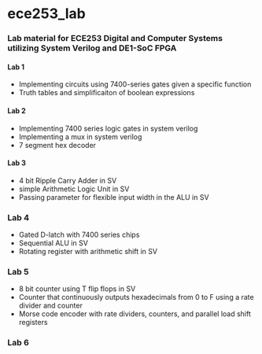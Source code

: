 # ece253_lab
### Lab material for ECE253 Digital and Computer Systems utilizing System Verilog and DE1-SoC FPGA

#### Lab 1
- Implementing circuits using 7400-series gates given a specific function
- Truth tables and simplificaiton of boolean expressions

#### Lab 2
- Implementing 7400 series logic gates in system verilog 
- Implementing a mux in system verilog
- 7 segment hex decoder 

#### Lab 3
- 4 bit Ripple Carry Adder in SV
- simple Arithmetic Logic Unit in SV
- Passing parameter for flexible input width in the ALU in SV

### Lab 4
- Gated D-latch with 7400 series chips 
- Sequential ALU in SV
- Rotating register with arithmetic shift in SV

### Lab 5
- 8 bit counter using T flip flops in SV
- Counter that continuously outputs hexadecimals from 0 to F using a rate divider and counter
- Morse code encoder with rate dividers, counters, and parallel load shift registers

### Lab 6
